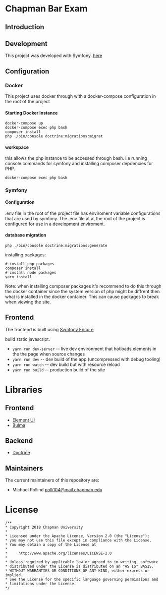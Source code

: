 # Chapman Bar Exam

## Introduction


## Development

This project was developed with Symfony. [here](https://symfony.com/)

## Configuration

### Docker

This project uses docker through with a docker-compose configuration in the root of the project


#### Starting Docker Instance

```
docker-compose up
docker-compose exec php bash
composer install
php ./bin/console doctrine:migrations:migrat
```

#### workspace

this allows the php instance to be accessed through bash. i.e running console commands for symfony and installing composer depdencies for PHP.
```
docker-compose exec php bash
```

### Symfony

#### Configuration

.env file in the root of the project file has enviroment variable configurations that are used by symfony. The .env file at at the root of the project is configured for use in a development enviroment.


#### database migration
```
php ./bin/console doctrine:migrations:generate 
```


installing packages: 
```
# install php packages
composer install 
# install node packages
yarn install
```

Note: when installing composer packages it's recommend to do this through the docker container since the system version of php might be diffrent then what is installed in the docker container. This can cause packages to break when viewing the site.


## Frontend
The frontend is built using [Symfony Encore](https://symfony.com/doc/current/frontend.html)

build static javascript. 

* `yarn run dev-server` -- live dev environment that hotloads elements in the the page when source changes
* `yarn run dev` -- dev build of the app (uncompressed with debug tooling)
* `yarn run watch` -- dev build but with resource reload
* `yarn run build` -- production build of the site


# Libraries

## Frontend

- [Element UI](https://element.eleme.io/#/en-US/component/installation)
- [Bulma](https://bulma.io/)

## Backend

- [Doctrine](https://www.doctrine-project.org/)

## Maintainers

The current maintainers of this repository are:

* Michael Pollind <polli104@mail.chapman.edu>

# License

```
/**
* Copyright 2018 Chapman University
*
* Licensed under the Apache License, Version 2.0 (the "License");
* you may not use this file except in compliance with the License.
* You may obtain a copy of the License at
*
*     http://www.apache.org/licenses/LICENSE-2.0
*
* Unless required by applicable law or agreed to in writing, software
* distributed under the License is distributed on an "AS IS" BASIS,
* WITHOUT WARRANTIES OR CONDITIONS OF ANY KIND, either express or implied.
* See the License for the specific language governing permissions and
* limitations under the License.
*/

```